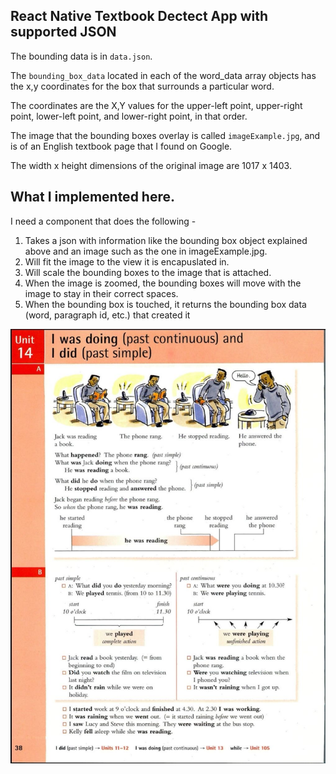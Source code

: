## React Native Textbook Dectect App with supported JSON

The bounding data is in `data.json`.

The `bounding_box_data` located in each of the word_data array objects has the x,y coordinates for the box that surrounds a particular word.

The coordinates are the X,Y values for the upper-left point, upper-right point, lower-left point, and lower-right point, in that order.

The image that the bounding boxes overlay is called `imageExample.jpg`, and is of an English textbook page that I found on Google.

The width x height dimensions of the original image are 1017 x 1403.

##  What I implemented here.

I need a component that does the following - 

1) Takes a json with information like the bounding box object explained above and an image such as the one in imageExample.jpg.
2) Will fit the image to the view it is encapuslated in.
3) Will scale the bounding boxes to the image that is attached.
4) When the image is zoomed, the bounding boxes will move with the image to stay in their correct spaces.
5) When the bounding box is touched, it returns the bounding box data (word, paragraph id, etc.) that created it

<kbd>
	<img src="imageExample.jpeg" />
</kbd>
